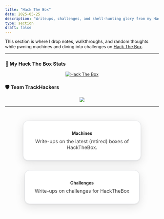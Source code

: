 ```yaml
---
title: "Hack The Box"
date: 2025-05-25
description: "Writeups, challenges, and shell-hunting glory from my Hack The Box adventures."
type: section
draft: false
---
```


This section is where I drop notes, walkthroughs, and random thoughts while pwning machines and diving into challenges on [Hack The Box](https://hackthebox.com).

---

### 🧠 My Hack The Box Stats

<div align="center">
  <a href="https://app.hackthebox.com/profile/123067" target="_blank">
    <img src="https://www.hackthebox.com/badge/image/123067" alt="Hack The Box">
  </a>
</div>

### 🛡️ Team TrackHackers

<div align="center">
  <a href="https://app.hackthebox.com/public/teams/overview/5787" target="_blank">
    <img src="https://app.hackthebox.com/public/teams/overview/5787">
  </a>
</div>

---

<div class="cards-grid">
  <a href="/hackthebox/machines" class="card-link">
    Machines
    <div class="card-desc">Write-ups on the latest (retired) boxes of HackTheBox.</div>
  </a>
  <a href="/hackthebox/challenges" class="card-link">
    Challenges
    <div class="card-desc">Write-ups on challenges for HackTheBox</div>
  </a>
<style>
.cards-grid {
  display: grid;
  grid-template-columns: repeat(auto-fit, minmax(260px, 1fr)); /* Card min width, expand as needed */
  gap: 2rem;
  justify-content: center;
  padding: 2rem 0;
  max-width: 1100px;
  margin: 0 auto;
}
.card-link {
  display: flex;
  flex-direction: column;
  justify-content: space-between;
  align-items: center;
  text-align: center;
  background: #fff;
  color: #222;
  border-radius: 1rem;
  border: 1px solid #e5e7eb;
  box-shadow: 0 8px 32px rgba(0,0,0,0.12), 0 1.5px 4px rgba(0,0,0,0.08);
  padding: 2rem;
  text-decoration: none;
  font-weight: bold;
  transition: transform 0.15s, box-shadow 0.15s;
  min-width: 260px;
  max-width: 320px;
  margin: 0 auto;
}
.card-link:hover {
  transform: scale(1.045);
  box-shadow: 0 12px 36px rgba(0,0,0,0.18), 0 1.5px 4px rgba(0,0,0,0.11);
}
.card-desc {
  font-size: 1rem;
  font-weight: 400;
  margin-top: 0.5rem;
  color: #444;
}
/* Mobile: make cards take 95vw for comfort */
@media (max-width: 500px) {
  .card-link {
    min-width: 85vw;
    max-width: 99vw;
    padding: 1.2rem;
  }
}
